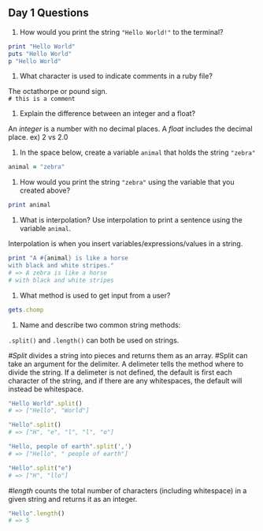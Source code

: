 ## Day 1 Questions

1. How would you print the string `"Hello World!"` to the terminal?

  ```ruby
  print "Hello World"
  puts "Hello World"
  p "Hello World"
  ```

1. What character is used to indicate comments in a ruby file?

  The octathorpe or pound sign.<br>
  `# this is a comment`

1. Explain the difference between an integer and a float?

  An *integer* is a number with no decimal places. A *float* includes the decimal place. ex) 2 vs 2.0  

1. In the space below, create a variable `animal` that holds the string `"zebra"`
  ```ruby
  animal = "zebra"
  ```

1. How would you print the string `"zebra"` using the variable that you created above?
  ```ruby
  print animal
  ```

1. What is interpolation? Use interpolation to print a sentence using the variable `animal`.

  Interpolation is when you insert variables/expressions/values in a string.
  ```ruby
  print "A #{animal} is like a horse
  with black and white stripes."
  # => A zebra is like a horse
  # with black and white stripes
  ```

1. What method is used to get input from a user?
  ```ruby
  gets.chomp
  ```

1. Name and describe two common string methods:

  `.split()` and `.length()` can both be used on strings.

  *#Split* divides a string into pieces and returns them as an array. #Split can take an argument for the delimiter. A delimeter tells the method where to divide the string. If a delimeter is not defined, the default is first each character of the string, and if there are any whitespaces, the default will instead be whitespace.
  ```ruby
  "Hello World".split()
  # => ["Hello", "World"]

  "Hello".split()
  # => ["H", "e", "l", "l", "o"]

  "Hello, people of earth".split(',')
  # => ["Hello", " people of earth"]

  "Hello".split("e")
  # => ["H", "llo"]
  ```

  *#length* counts the total number of characters (including whitespace) in a given string and returns it as an integer.
  ```ruby
  "Hello".length()
  # => 5
  ```
